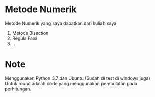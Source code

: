 # Metode Numerik
Metode Numerik yang saya dapatkan dari kuliah saya.

1. Metode Bisection
2. Regula Falsi
3. ..

# Note
Menggunakan Python 3.7 dan Ubuntu (Sudah di test di windows juga)
Untuk round adalah code yang menggunakan pembulatan pada perhitungan.
